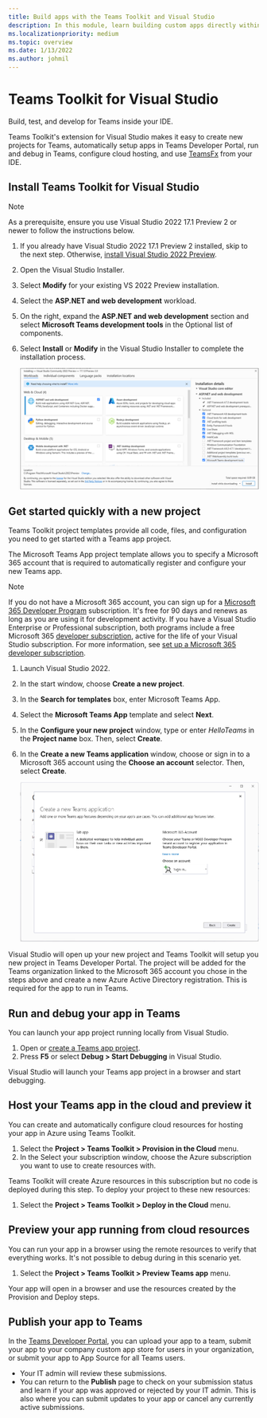 ```yaml
---
title: Build apps with the Teams Toolkit and Visual Studio
description: In this module, learn building custom apps directly within Visual Studio with Teams Toolkit and learn to configure your app in Visual Studio, validate your app, and publish it from Visual Studio and Developer Portal.
ms.localizationpriority: medium
ms.topic: overview
ms.date: 1/13/2022
ms.author: johmil
---
```


# Teams Toolkit for Visual Studio

Build, test, and develop for Teams inside your IDE.

Teams Toolkit's extension for Visual Studio makes it easy to create new projects for Teams, automatically setup apps in Teams Developer Portal, run and debug in Teams, configure cloud hosting, and use [TeamsFx](https://github.com/OfficeDev/teamsfx) from your IDE.

## Install Teams Toolkit for Visual Studio

>[!NOTE]
> As a prerequisite, ensure you use Visual Studio 2022 17.1 Preview 2 or newer to follow the instructions below.

1. If you already have Visual Studio 2022 17.1 Preview 2 installed, skip to the next step. Otherwise, [install Visual Studio 2022 Preview](https://visualstudio.microsoft.com/vs/preview/).
2. Open the Visual Studio Installer.
3. Select **Modify** for your existing VS 2022 Preview installation.
4. Select the **ASP.NET and web development** workload.
5. On the right, expand the **ASP.NET and web development** section and select **Microsoft Teams development tools** in the Optional list of components.
6. Select **Install** or **Modify** in the Visual Studio Installer to complete the installation process.

   ![Selecting the Microsoft Teams development tools in the Visual Studio installer.) installed.](images/teams-development-tools-vs-installer.png)

## Get started quickly with a new project

Teams Toolkit project templates provide all code, files, and configuration you need to get started with a Teams app project.

The Microsoft Teams App project template allows you to specify a Microsoft 365 account that is required to automatically register and configure your new Teams app.

> [!NOTE]
> If you do not have a Microsoft 365 account, you can sign up for a [Microsoft 365 Developer Program](https://developer.microsoft.com/microsoft-365/dev-program) subscription. It's free for 90 days and renews as long as you are using it for development activity. If you have a Visual Studio Enterprise or Professional subscription, both programs include a free Microsoft 365 [developer subscription](https://aka.ms/MyVisualStudioBenefits), active for the life of your Visual Studio subscription. For more information, see [set up a Microsoft 365 developer subscription](/office/developer-program/office-365-developer-program-get-started).

1. Launch Visual Studio 2022.
1. In the start window, choose **Create a new project**.
1. In the **Search for templates** box, enter Microsoft Teams App.
1. Select the **Microsoft Teams App** template and select **Next**.
1. In the **Configure your new project** window, type or enter _HelloTeams_ in the **Project name** box. Then, select **Create**.
1. In the **Create a new Teams application** window, choose or sign in to a Microsoft 365 account using the **Choose an account** selector. Then, select **Create**.

   ![Creating a new Microsoft Teams App project in Visual Studio.](images/teams-toolkit-vs-new-project.png)

Visual Studio will open up your new project and Teams Toolkit will setup you new project in Teams Developer Portal. The project will be added for the Teams organization linked to the Microsoft 365 account you chose in the steps above and create a new Azure Active Directory registration. This is required for the app to run in Teams.

## Run and debug your app in Teams

You can launch your app project running locally from Visual Studio.

1. Open or [create a Teams app project](#get-started-quickly-with-a-new-project).
2. Press **F5** or select **Debug > Start Debugging** in Visual Studio.

Visual Studio will launch your Teams app project in a browser and start debugging.

## Host your Teams app in the cloud and preview it

You can create and automatically configure cloud resources for hosting your app in Azure using Teams Toolkit.

1. Select the **Project > Teams Toolkit > Provision in the Cloud** menu.
2. In the Select your subscription window, choose the Azure subscription you want to use to create resources with.

Teams Toolkit will create Azure resources in this subscription but no code is deployed during this step. To deploy your project to these new resources:

1. Select the **Project > Teams Toolkit > Deploy in the Cloud** menu.

## Preview your app running from cloud resources

You can run your app in a browser using the remote resources to verify that everything works. It's not possible to debug during in this scenario yet.

1. Select the **Project > Teams Toolkit > Preview Teams app** menu.

Your app will open in a browser and use the resources created by the Provision and Deploy steps.

## Publish your app to Teams

In the [Teams Developer Portal](https://dev.teams.microsoft.com/home), you can upload your app to a team, submit your app to your company custom app store for users in your organization, or submit your app to App Source for all Teams users.

- Your IT admin will review these submissions.
- You can return to the **Publish** page to check on your submission status and learn if your app was approved or rejected by your IT admin. This is also where you can submit updates to your app or cancel any currently active submissions.
